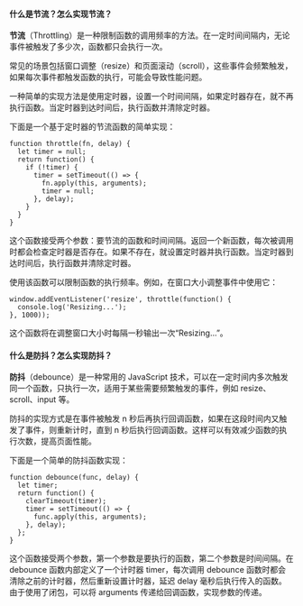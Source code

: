 <!--
 * @Author: Shu Binqi
 * @Date: 2023-02-24 21:50:54
 * @LastEditors: Shu Binqi
 * @LastEditTime: 2023-03-02 01:12:02
 * @Description: 八股文：节流与防抖（4题）
 * @Version: 1.0.0
 * @FilePath: \interviewQuestions\八股文\节流.md
-->

#### 什么是节流？怎么实现节流？

**节流**（Throttling）是一种限制函数的调用频率的方法。在一定时间间隔内，无论事件被触发了多少次，函数都只会执行一次。

常见的场景包括窗口调整（resize）和页面滚动（scroll），这些事件会频繁触发，如果每次事件都触发函数的执行，可能会导致性能问题。

一种简单的实现方法是使用定时器，设置一个时间间隔，如果定时器存在，就不再执行函数。当定时器到达时间后，执行函数并清除定时器。

下面是一个基于定时器的节流函数的简单实现：

```
function throttle(fn, delay) {
  let timer = null;
  return function() {
    if (!timer) {
      timer = setTimeout(() => {
        fn.apply(this, arguments);
        timer = null;
      }, delay);
    }
  }
}
```

这个函数接受两个参数：要节流的函数和时间间隔。返回一个新函数，每次被调用时都会检查定时器是否存在。如果不存在，就设置定时器并执行函数。当定时器到达时间后，执行函数并清除定时器。

使用该函数可以限制函数的执行频率。例如，在窗口大小调整事件中使用它：

```
window.addEventListener('resize', throttle(function() {
  console.log('Resizing...');
}, 1000));
```

这个函数将在调整窗口大小时每隔一秒输出一次“Resizing...”。

#### 什么是防抖？怎么实现防抖？

**防抖**（debounce）是一种常用的 JavaScript 技术，可以在一定时间内多次触发同一个函数，只执行一次，适用于某些需要频繁触发的事件，例如 resize、scroll、input 等。

防抖的实现方式是在事件被触发 n 秒后再执行回调函数，如果在这段时间内又触发了事件，则重新计时，直到 n 秒后执行回调函数。这样可以有效减少函数的执行次数，提高页面性能。

下面是一个简单的防抖函数实现：

```
function debounce(func, delay) {
  let timer;
  return function() {
    clearTimeout(timer);
    timer = setTimeout(() => {
      func.apply(this, arguments);
    }, delay);
  };
}
```

这个函数接受两个参数，第一个参数是要执行的函数，第二个参数是时间间隔。在 debounce 函数内部定义了一个计时器 timer，每次调用 debounce 函数时都会清除之前的计时器，然后重新设置计时器，延迟 delay 毫秒后执行传入的函数。由于使用了闭包，可以将 arguments 传递给回调函数，实现参数的传递。

